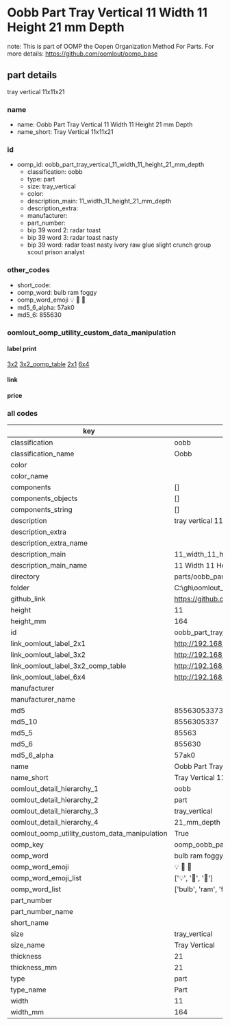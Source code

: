 # Oobb Part Tray Vertical 11 Width 11 Height 21 mm Depth  

note: This is part of OOMP the Oopen Organization Method For Parts. For more details: https://github.com/oomlout/oomp_base

##  part details
  



tray vertical 11x11x21



### name
* name: Oobb Part Tray Vertical 11 Width 11 Height 21 mm Depth
* name_short: Tray Vertical 11x11x21 
### id
* oomp_id: oobb_part_tray_vertical_11_width_11_height_21_mm_depth
  * classification: oobb
  * type: part
  * size: tray_vertical
  * color: 
  * description_main: 11_width_11_height_21_mm_depth
  * description_extra: 
  * manufacturer: 
  * part_number: 
  * bip 39 word 2: radar toast
  * bip 39 word 3: radar toast nasty
  * bip 39 word: radar toast nasty ivory raw glue slight crunch group scout prison analyst

### other_codes
* short_code: 
* oomp_word: bulb ram foggy
* oomp_word_emoji :bulb: :ram: :foggy:
* md5_6_alpha: 57ak0
* md5_6: 855630






### oomlout_oomp_utility_custom_data_manipulation
#### label print
[3x2](http://192.168.1.245:1112/?label=oomp%2057ak0)
[3x2_oomp_table](http://192.168.1.108:1112/?label=oomp%2057ak0)
[2x1](http://192.168.1.242:1112/?label=oomp%2057ak0)
[6x4](http://192.168.1.55:1112/?label=oomp%2057ak0)    

#### link

                              

#### price







### all codes 
| key | value |  
| --- | --- |  
| classification | oobb |  
| classification_name | Oobb |  
| color |  |  
| color_name |  |  
| components | [] |  
| components_objects | [] |  
| components_string | [] |  
| description | tray vertical 11x11x21 |  
| description_extra |  |  
| description_extra_name |  |  
| description_main | 11_width_11_height_21_mm_depth |  
| description_main_name | 11 Width 11 Height 21 mm Depth |  
| directory | parts/oobb_part_tray_vertical_11_width_11_height_21_mm_depth |  
| folder | C:\gh\oomlout_oobb_version_4_generated_parts\parts\oobb_part_tray_vertical_11_width_11_height_21_mm_depth |  
| github_link | https://github.com/oomlout/oomlout_oomp_part_src/tree/main/parts/oobb_part_tray_vertical_11_width_11_height_21_mm_depth |  
| height | 11 |  
| height_mm | 164 |  
| id | oobb_part_tray_vertical_11_width_11_height_21_mm_depth |  
| link_oomlout_label_2x1 | http://192.168.1.242:1112/?label=oomp%2057ak0 |  
| link_oomlout_label_3x2 | http://192.168.1.245:1112/?label=oomp%2057ak0 |  
| link_oomlout_label_3x2_oomp_table | http://192.168.1.108:1112/?label=oomp%2057ak0 |  
| link_oomlout_label_6x4 | http://192.168.1.55:1112/?label=oomp%2057ak0 |  
| manufacturer |  |  
| manufacturer_name |  |  
| md5 | 855630533734f9758fd9476f2678c585 |  
| md5_10 | 8556305337 |  
| md5_5 | 85563 |  
| md5_6 | 855630 |  
| md5_6_alpha | 57ak0 |  
| name | Oobb Part Tray Vertical 11 Width 11 Height 21 mm Depth |  
| name_short | Tray Vertical 11x11x21  |  
| oomlout_detail_hierarchy_1 | oobb |  
| oomlout_detail_hierarchy_2 | part |  
| oomlout_detail_hierarchy_3 | tray_vertical |  
| oomlout_detail_hierarchy_4 | 21_mm_depth |  
| oomlout_oomp_utility_custom_data_manipulation | True |  
| oomp_key | oomp_oobb_part_tray_vertical_11_width_11_height_21_mm_depth |  
| oomp_word | bulb ram foggy |  
| oomp_word_emoji | :bulb: :ram: :foggy: |  
| oomp_word_emoji_list | [':bulb:', ':ram:', ':foggy:'] |  
| oomp_word_list | ['bulb', 'ram', 'foggy'] |  
| part_number |  |  
| part_number_name |  |  
| short_name |  |  
| size | tray_vertical |  
| size_name | Tray Vertical |  
| thickness | 21 |  
| thickness_mm | 21 |  
| type | part |  
| type_name | Part |  
| width | 11 |  
| width_mm | 164 |  
